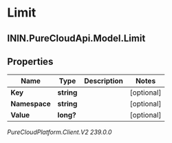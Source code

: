 # Limit

## ININ.PureCloudApi.Model.Limit

## Properties

|Name | Type | Description | Notes|
|------------ | ------------- | ------------- | -------------|
| **Key** | **string** |  | [optional] |
| **Namespace** | **string** |  | [optional] |
| **Value** | **long?** |  | [optional] |



_PureCloudPlatform.Client.V2 239.0.0_
